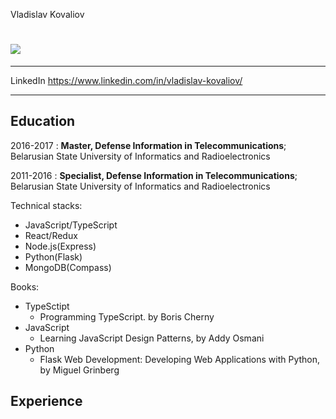 Vladislav Kovaliov

![](https://www.codewars.com/users/Vladislav/badges/micro)
============

-----------------------------------------------     -----------------------------------------------
LinkedIn                                            https://www.linkedin.com/in/vladislav-kovaliov/
-----------------------------------------------     -----------------------------------------------

Education
---------

2016-2017
:   **Master, Defense Information in Telecommunications**; Belarusian State University of Informatics and Radioelectronics

2011-2016
:   **Specialist, Defense Information in Telecommunications**; Belarusian State University of Informatics and Radioelectronics




Technical stacks:
 + JavaScript/TypeScript
 + React/Redux
 + Node.js(Express)
 + Python(Flask)
 + MongoDB(Compass)

Books:
+ TypeSctipt
  + Programming TypeScript. by Boris Cherny
+ JavaScript
  + Learning JavaScript Design Patterns, by Addy Osmani
+ Python
  + Flask Web Development: Developing Web Applications with Python, by Miguel Grinberg 

Experience
----------

